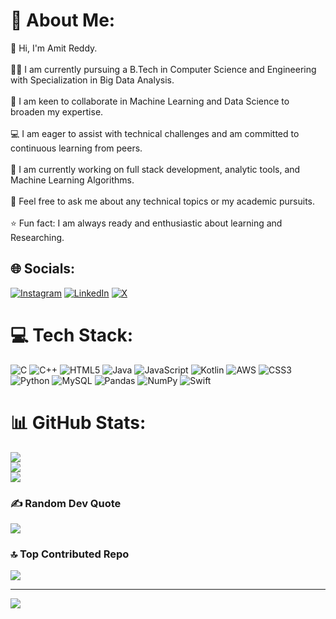 # 💫 About Me:
👋 Hi, I'm Amit Reddy.<br><br>🧑‍🎓 I am currently pursuing a B.Tech in Computer Science and Engineering with Specialization in Big Data Analysis.<br><br>🔭 I am keen to collaborate in Machine Learning and Data Science to broaden my expertise.<br><br>💻 I am eager to assist with technical challenges and am committed to continuous learning from peers.<br><br>🎯 I am currently working on full stack development, analytic tools, and Machine Learning Algorithms.<br><br>🧠 Feel free to ask me about any technical topics or my academic pursuits.<br><br>⭐ Fun fact: I am always ready and enthusiastic about learning and Researching.


## 🌐 Socials:
[![Instagram](https://img.shields.io/badge/Instagram-%23E4405F.svg?logo=Instagram&logoColor=white)](https://instagram.com/amit_reddy14) [![LinkedIn](https://img.shields.io/badge/LinkedIn-%230077B5.svg?logo=linkedin&logoColor=white)](www.linkedin.com/in/amit-reddy-180862225) [![X](https://img.shields.io/badge/X-black.svg?logo=X&logoColor=white)](https://x.com/@Amit140804) 

# 💻 Tech Stack:
![C](https://img.shields.io/badge/c-%2300599C.svg?style=flat&logo=c&logoColor=white) ![C++](https://img.shields.io/badge/c++-%2300599C.svg?style=flat&logo=c%2B%2B&logoColor=white) ![HTML5](https://img.shields.io/badge/html5-%23E34F26.svg?style=flat&logo=html5&logoColor=white) ![Java](https://img.shields.io/badge/java-%23ED8B00.svg?style=flat&logo=openjdk&logoColor=white) ![JavaScript](https://img.shields.io/badge/javascript-%23323330.svg?style=flat&logo=javascript&logoColor=%23F7DF1E) ![Kotlin](https://img.shields.io/badge/kotlin-%237F52FF.svg?style=flat&logo=kotlin&logoColor=white) ![AWS](https://img.shields.io/badge/AWS-%23FF9900.svg?style=flat&logo=amazon-aws&logoColor=white) ![CSS3](https://img.shields.io/badge/css3-%231572B6.svg?style=flat&logo=css3&logoColor=white) ![Python](https://img.shields.io/badge/python-3670A0?style=flat&logo=python&logoColor=ffdd54) ![MySQL](https://img.shields.io/badge/mysql-4479A1.svg?style=flat&logo=mysql&logoColor=white) ![Pandas](https://img.shields.io/badge/pandas-%23150458.svg?style=flat&logo=pandas&logoColor=white) ![NumPy](https://img.shields.io/badge/numpy-%23013243.svg?style=flat&logo=numpy&logoColor=white) ![Swift](https://img.shields.io/badge/swift-F54A2A?style=flat&logo=swift&logoColor=white)
# 📊 GitHub Stats:
![](https://github-readme-stats.vercel.app/api?username=Amitreddy14&theme=shadow_green&hide_border=false&include_all_commits=false&count_private=false)<br/>
![](https://github-readme-streak-stats.herokuapp.com/?user=Amitreddy14&theme=shadow_green&hide_border=false)<br/>
![](https://github-readme-stats.vercel.app/api/top-langs/?username=Amitreddy14&theme=shadow_green&hide_border=false&include_all_commits=false&count_private=false&layout=compact)

### ✍️ Random Dev Quote
![](https://quotes-github-readme.vercel.app/api?type=vetical&theme=gruvbox)

### 🔝 Top Contributed Repo
![](https://github-contributor-stats.vercel.app/api?username=Amitreddy14&limit=5&theme=dark&combine_all_yearly_contributions=true)

---
[![](https://visitcount.itsvg.in/api?id=Amitreddy14&icon=0&color=0)](https://visitcount.itsvg.in)

<!-- Proudly created with GPRM ( https://gprm.itsvg.in ) -->
